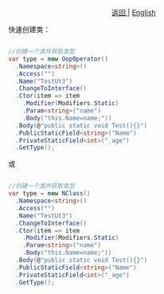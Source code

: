 <p align="center">
 <a href="https://natasha.dotnetcore.xyz/"> 返回 </a> |  <a href="https://natasha.dotnetcore.xyz/en/oop/class.html"> English </a>
</p> 


快速创建类：
```C#

//创建一个类并获取类型
var type = new OopOperator()
  .Namespace<string>()
  .Access("")
  .Name("TestUt3")
  .ChangeToInterface()
  .Ctor(item => item
    .Modifier(Modifiers.Static)
    .Param<string>("name")
    .Body("this.Name=name;"))
  .Body(@"public static void Test(){}")
  .PublicStaticField<string>("Name")
  .PrivateStaticField<int>("_age")
  .GetType();


```

或  

```C#

//创建一个类并获取类型
var type = new NClass()
  .Namespace<string>()
  .Access("")
  .Name("TestUt3")
  .ChangeToInterface()
  .Ctor(item => item
    .Modifier(Modifiers.Static)
    .Param<string>("name")
    .Body("this.Name=name;"))
  .Body(@"public static void Test(){}")
  .PublicStaticField<string>("Name")
  .PrivateStaticField<int>("_age")
  .GetType();

```


